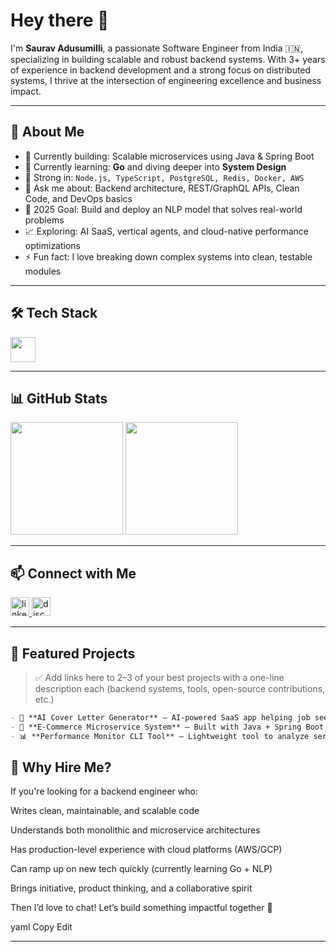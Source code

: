 <h1 align="left">Hey there 👋</h1>

<p align="left">
  I'm <strong>Saurav Adusumilli</strong>, a passionate Software Engineer from India 🇮🇳, specializing in building scalable and robust backend systems. With 3+ years of experience in backend development and a strong focus on distributed systems, I thrive at the intersection of engineering excellence and business impact.
</p>

---

<h2 align="left">🚀 About Me</h2>

<ul align="left">
  <li>🔭 Currently building: Scalable microservices using Java & Spring Boot</li>
  <li>🌱 Currently learning: <strong>Go</strong> and diving deeper into <strong>System Design</strong></li>
  <li>🧠 Strong in: <code>Node.js, TypeScript, PostgreSQL, Redis, Docker, AWS</code></li>
  <li>💬 Ask me about: Backend architecture, REST/GraphQL APIs, Clean Code, and DevOps basics</li>
  <li>🎯 2025 Goal: Build and deploy an NLP model that solves real-world problems</li>
  <li>📈 Exploring: AI SaaS, vertical agents, and cloud-native performance optimizations</li>
  <li>⚡ Fun fact: I love breaking down complex systems into clean, testable modules</li>
</ul>

---

<h2 align="left">🛠️ Tech Stack</h2>

<div align="left">
  <img src="https://skillicons.dev/icons?i=js,ts,nodejs,nestjs,express,java,go,postgres,redis,docker,kubernetes,graphql,jest,git,github,gitlab,aws,gcp" height="40" />
</div>

---

<h2 align="left">📊 GitHub Stats</h2>

<div align="left">
  <img src="https://github-readme-stats.vercel.app/api?username=sauravadusumilli&show_icons=true&theme=react&hide_border=true" height="180" />
  <img src="https://github-readme-stats.vercel.app/api/top-langs/?username=sauravadusumilli&layout=compact&theme=react&hide_border=true" height="180" />
</div>

---

<h2 align="left">📫 Connect with Me</h2>

<p align="left">
  <a href="https://www.linkedin.com/in/saurav-adusumilli-9967741a0/" target="_blank">
    <img src="https://skillicons.dev/icons?i=linkedin" height="30" alt="linkedin" />
  </a>
  <a href="https://discord.gg/RjYSPNeb" target="_blank">
    <img src="https://skillicons.dev/icons?i=discord" height="30" alt="discord" />
  </a>
</p>

---

<h2 align="left">📌 Featured Projects</h2>

> ✅ Add links here to 2–3 of your best projects with a one-line description each (backend systems, tools, open-source contributions, etc.)

```markdown
- 🔐 **AI Cover Letter Generator** – AI-powered SaaS app helping job seekers craft tailored cover letters. Integrated with Stripe, OpenAI, and secure user auth.
- 🛒 **E-Commerce Microservice System** – Built with Java + Spring Boot, includes product catalog, payments, order mgmt & Redis caching.
- 📊 **Performance Monitor CLI Tool** – Lightweight tool to analyze server bottlenecks in Node.js applications.
```
<h2 align="left">💼 Why Hire Me?</h2>
If you're looking for a backend engineer who:

Writes clean, maintainable, and scalable code

Understands both monolithic and microservice architectures

Has production-level experience with cloud platforms (AWS/GCP)

Can ramp up on new tech quickly (currently learning Go + NLP)

Brings initiative, product thinking, and a collaborative spirit

Then I’d love to chat! Let’s build something impactful together 🚀

yaml
Copy
Edit

---
